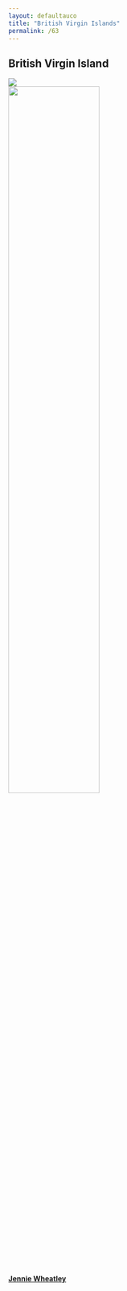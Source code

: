 ```yaml
---
layout: defaultauco
title: "British Virgin Islands"
permalink: /63
---
```

<div class="container-0">
    <div class="container-title">
        <span class="country"><h2>British Virgin Island</h2></span>
        <div class="photo-co">
          <img src="https://www.worldatlas.com/r/w960-q80/upload/20/b3/62/vg-01.png" >
    </div>
</div>
<!-- partial:index.partial.html -->

<div class="container">
  <div class="timeline clearfix">
  <div class="vertical-line">
   <div id="post-1" class="vesti-col timeline-post">
   <div class="vesti-content-wrapper">
     <div class="photo">
       <img src="https://scontent.fanu2-1.fna.fbcdn.net/v/t1.18169-9/1947816_10152023723012945_647878470_n.jpg?_nc_cat=103&ccb=1-7&_nc_sid=cdbe9c&_nc_ohc=k9kia6NVo-YAX_jmf_S&_nc_ht=scontent.fanu2-1.fna&oh=00_AT_aDlGD7bfG4jPUmTZdq1wvUfohM9szqp9lgqIxv89bYw&oe=62EC716C" width="60%">
       <div class="vesti-date-wrapper">
         <div class="vesti-date">
         </div>
       </div>
     </div>
     <div class="vesti-desc">
       <a class="desc-a" href="#">
         <h4><a href="/jwheatley">Jennie Wheatley</a></h4>
       </a>
     </div>
   </div>
 </div>
<!-- partial -->
